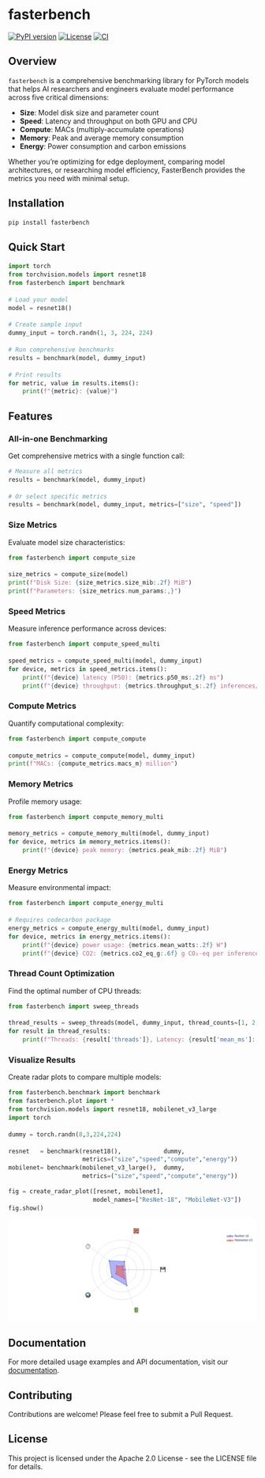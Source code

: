 # fasterbench


<!-- WARNING: THIS FILE WAS AUTOGENERATED! DO NOT EDIT! -->

[![PyPI
version](https://badge.fury.io/py/fasterbench.svg)](https://badge.fury.io/py/fasterbench)
[![License](https://img.shields.io/badge/License-Apache%202.0-blue.svg)](https://opensource.org/licenses/Apache-2.0)
[![CI](https://github.com/FasterAI-Labs/fasterbench/actions/workflows/test.yaml/badge.svg)](https://github.com/FasterAI-Labs/fasterbench/actions/workflows/test.yaml)

## Overview

`fasterbench` is a comprehensive benchmarking library for PyTorch models
that helps AI researchers and engineers evaluate model performance
across five critical dimensions:

- **Size**: Model disk size and parameter count
- **Speed**: Latency and throughput on both GPU and CPU
- **Compute**: MACs (multiply-accumulate operations)
- **Memory**: Peak and average memory consumption
- **Energy**: Power consumption and carbon emissions

Whether you’re optimizing for edge deployment, comparing model
architectures, or researching model efficiency, FasterBench provides the
metrics you need with minimal setup.

## Installation

``` bash
pip install fasterbench
```

## Quick Start

``` python
import torch
from torchvision.models import resnet18
from fasterbench import benchmark

# Load your model
model = resnet18()

# Create sample input
dummy_input = torch.randn(1, 3, 224, 224)

# Run comprehensive benchmarks
results = benchmark(model, dummy_input)

# Print results
for metric, value in results.items():
    print(f"{metric}: {value}")
```

## Features

### All-in-one Benchmarking

Get comprehensive metrics with a single function call:

``` python
# Measure all metrics
results = benchmark(model, dummy_input)

# Or select specific metrics
results = benchmark(model, dummy_input, metrics=["size", "speed"])
```

### Size Metrics

Evaluate model size characteristics:

``` python
from fasterbench import compute_size

size_metrics = compute_size(model)
print(f"Disk Size: {size_metrics.size_mib:.2f} MiB")
print(f"Parameters: {size_metrics.num_params:,}")
```

### Speed Metrics

Measure inference performance across devices:

``` python
from fasterbench import compute_speed_multi

speed_metrics = compute_speed_multi(model, dummy_input)
for device, metrics in speed_metrics.items():
    print(f"{device} latency (P50): {metrics.p50_ms:.2f} ms")
    print(f"{device} throughput: {metrics.throughput_s:.2f} inferences/sec")
```

### Compute Metrics

Quantify computational complexity:

``` python
from fasterbench import compute_compute

compute_metrics = compute_compute(model, dummy_input)
print(f"MACs: {compute_metrics.macs_m} million")
```

### Memory Metrics

Profile memory usage:

``` python
from fasterbench import compute_memory_multi

memory_metrics = compute_memory_multi(model, dummy_input)
for device, metrics in memory_metrics.items():
    print(f"{device} peak memory: {metrics.peak_mib:.2f} MiB")
```

### Energy Metrics

Measure environmental impact:

``` python
from fasterbench import compute_energy_multi

# Requires codecarbon package
energy_metrics = compute_energy_multi(model, dummy_input)
for device, metrics in energy_metrics.items():
    print(f"{device} power usage: {metrics.mean_watts:.2f} W")
    print(f"{device} CO2: {metrics.co2_eq_g:.6f} g CO₂-eq per inference")
```

### Thread Count Optimization

Find the optimal number of CPU threads:

``` python
from fasterbench import sweep_threads

thread_results = sweep_threads(model, dummy_input, thread_counts=[1, 2, 4, 8, 16])
for result in thread_results:
    print(f"Threads: {result['threads']}, Latency: {result['mean_ms']:.2f} ms")
```

### Visualize Results

Create radar plots to compare multiple models:

``` python
from fasterbench.benchmark import benchmark
from fasterbench.plot import *
from torchvision.models import resnet18, mobilenet_v3_large
import torch

dummy = torch.randn(8,3,224,224)

resnet   = benchmark(resnet18(),            dummy,
                     metrics=("size","speed","compute","energy"))
mobilenet= benchmark(mobilenet_v3_large(),  dummy,
                     metrics=("size","speed","compute","energy"))
```

``` python
fig = create_radar_plot([resnet, mobilenet],
                        model_names=["ResNet-18", "MobileNet-V3"])
fig.show()
```

![](nbs/imgs/newplot.png)

## Documentation

For more detailed usage examples and API documentation, visit our
[documentation](https://github.com/nathanhubens/fasterbench).

## Contributing

Contributions are welcome! Please feel free to submit a Pull Request.

## License

This project is licensed under the Apache 2.0 License - see the LICENSE
file for details.
